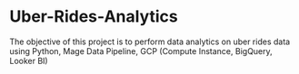 # Uber-Rides-Analytics
The objective of this project is to perform data analytics on uber rides data using Python, Mage Data Pipeline, GCP (Compute Instance, BigQuery, Looker BI) 
